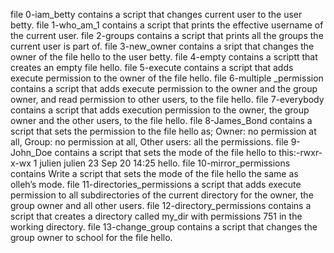 file 0-iam_betty contains a script that changes current user to the user betty.
file 1-who_am_1 contains a script that prints the effective username of the current user.
file 2-groups contains a script that prints all the groups the current user is part of.
file 3-new_owner contains a sript that changes the owner of the file hello to the user betty.
file 4-empty contains a scriptt that creates an empty file hello.
file 5-execute contains a script that adds execute permission to the owner of the file hello.
file 6-multiple _permission contains a script that adds execute permission to the owner and the group owner, and read permission to other users, to the file hello.
file 7-everybody contains a script that adds execution permission to the owner, the group owner and the other users, to the file hello.
file 8-James_Bond contains a script that sets the permission to the file hello as; Owner: no permission at all, Group: no permission at all, Other users: all the permissions.
file 9-John_Doe contains  a script that sets the mode of the file hello to this:-rwxr-x-wx 1 julien julien 23 Sep 20 14:25 hello.
file 10-mirror_permissions contains Write a script that sets the mode of the file hello the same as olleh’s mode.
file 11-directories_permissions a script that adds execute permission to all subdirectories of the current directory for the owner, the group owner and all other users.
file 12-directory_permissions contains a script that creates a directory called my_dir with permissions 751 in the working directory.
file 13-change_group contains a script that changes the group owner to school for the file hello.
